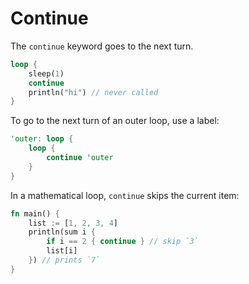 # Continue

The `continue` keyword goes to the next turn.

```rust
loop {
    sleep(1)
    continue
    println("hi") // never called
}
```

To go to the next turn of an outer loop, use a label:

```rust
'outer: loop {
    loop {
        continue 'outer
    }
}
```

In a mathematical loop, `continue` skips the current item:

```rust
fn main() {
    list := [1, 2, 3, 4]
    println(sum i {
        if i == 2 { continue } // skip `3`
        list[i]
    }) // prints `7`
}
```
